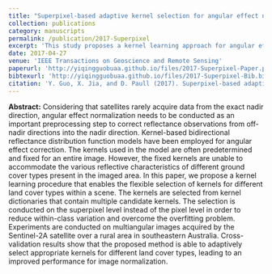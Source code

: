 ```yaml
---
title: "Superpixel-based adaptive kernel selection for angular effect normalization of remote sensing images with kernel learning"
collection: publications
category: manuscripts
permalink: /publication/2017-Superpixel
excerpt: 'This study proposes a kernel learning approach for angular effect normalization in satellite reflectance data, enabling adaptive kernel selection at the superpixel level to improve image normalization across different land cover types.'
date: 2017-04-27
venue: 'IEEE Transactions on Geoscience and Remote Sensing'
paperurl: 'http://yiqingguobuaa.github.io/files/2017-Superpixel-Paper.pdf'
bibtexurl: 'http://yiqingguobuaa.github.io/files/2017-Superpixel-Bib.bib'
citation: 'Y. Guo, X. Jia, and D. Paull (2017). Superpixel-based adaptive kernel selection for angular effect normalization of remote sensing images with kernel learning. IEEE Transactions on Geoscience and Remote Sensing, 55(8), 4262–4271.'
---
```

**Abstract:** Considering that satellites rarely acquire data from the exact nadir direction, angular effect normalization needs to be conducted as an important preprocessing step to correct reflectance observations from off-nadir directions into the nadir direction. Kernel-based bidirectional reflectance distribution function models have been employed for angular effect correction. The kernels used in the model are often predetermined and fixed for an entire image. However, the fixed kernels are unable to accommodate the various reflective characteristics of different ground cover types present in the imaged area. In this paper, we propose a kernel learning procedure that enables the flexible selection of kernels for different land cover types within a scene. The kernels are selected from kernel dictionaries that contain multiple candidate kernels. The selection is conducted on the superpixel level instead of the pixel level in order to reduce within-class variation and overcome the overfitting problem. Experiments are conducted on multiangular images acquired by the Sentinel-2A satellite over a rural area in southeastern Australia. Cross-validation results show that the proposed method is able to adaptively select appropriate kernels for different land cover types, leading to an improved performance for image normalization.
